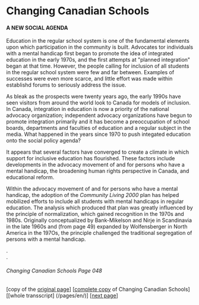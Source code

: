 # Changing Canadian Schools
#### A NEW SOCIAL AGENDA
Education in the regular school system is one of the fundamental elements upon which participation in the community is built. Advocates tor individuals with a mental handicap first began to promote the idea of integrated education in the early 1970s, and the first attempts at "planned integration" began at that time. However, the people calling for inclusion of all students in the regular school system were few and far between. Examples of successes were even more scarce, and little effort was made within establishd forums to seriously address the issue.  

As bleak as the prospects were twenty years ago, the early 1990s have seen visitors from around the world look to Canada for models of inclusion. In Canada, integration in education is now a priority of the national advocacy organization; independent advocacy organizations have begun to promote integration primarily and it has become a preoccupation of school boards, departments and faculties of education and a regular subject in the media. What happened in the years since 1970 to push integated education onto the social policy agenda?  

It appears that several factors have converged to create a climate in which support for inclusive education has flourished. These factors include developments in the advocacy movement of and for persons who have a mental handicap, the broadening human rights perspective in Canada, and educational reform.  

Within the advocacy movement of and for persons who have a mental handicap, the adoption of the *Community Living 2000* plan has helped mobilized efforts to include all students with mental handicaps in regular education. The analysis which produced that plan was greatly influenced by the principle of normalization, which gained recognition in the 1970s and 1980s. Originally conceptualized by Bank-Mikelson and Nirje in Scandinavia in the late 1960s and (from page 49) expanded by Wolfensberger in North America in the 197Os, the principle challenged the traditional segregation of persons with a mental handicap.

.  
.  
###### Changing Canadian Schools Page 048

[copy of the [original page](/copies-from-original/CCS048.png)]
[[complete copy](/copies-from-original/BestCopy_Changing_Canadian_Schools_Perspectives_on_Disability_and_Inclusion.pdf) of Changing Canadian Schools]
[[whole transscript] (/pages/en/)]
[[next page](Changing_Canadian_Schools-049)]


